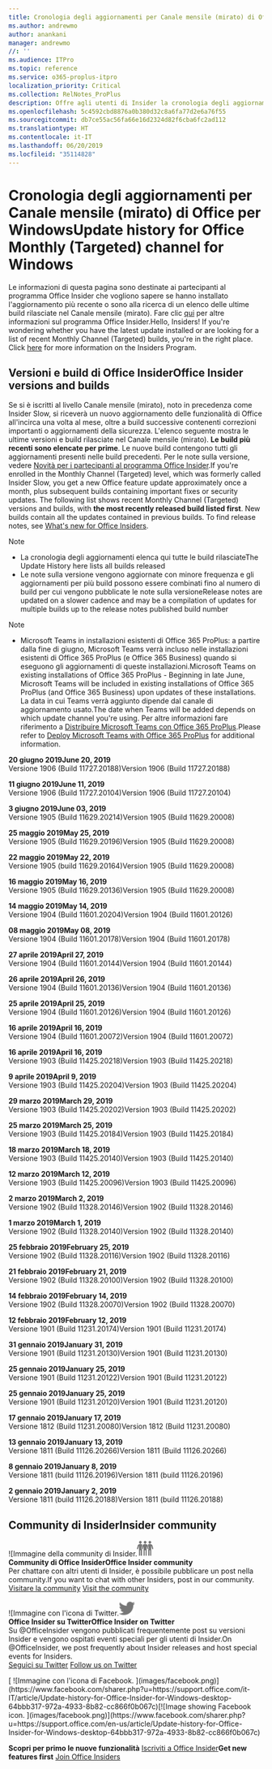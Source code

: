 ```yaml
---
title: Cronologia degli aggiornamenti per Canale mensile (mirato) di Office
ms.author: andrewmo
author: anankani
manager: andrewmo
//: ''
ms.audience: ITPro
ms.topic: reference
ms.service: o365-proplus-itpro
localization_priority: Critical
ms.collection: RelNotes_ProPlus
description: Offre agli utenti di Insider la cronologia degli aggiornamenti relativi alle versioni pubblicate in Canale mensile (mirato) per desktop Windows
ms.openlocfilehash: 5c4592cbd8876a0b380d32c8a6fa77d2e6a76f55
ms.sourcegitcommit: db7ce55ac56fa66e16d2324d82f6cba6fc2ad112
ms.translationtype: HT
ms.contentlocale: it-IT
ms.lasthandoff: 06/20/2019
ms.locfileid: "35114828"
---
```

# <a name="update-history-for-office-monthly-targeted-channel-for-windows"></a><span data-ttu-id="90304-103">Cronologia degli aggiornamenti per Canale mensile (mirato) di Office per Windows</span><span class="sxs-lookup"><span data-stu-id="90304-103">Update history for Office Monthly (Targeted) channel for Windows</span></span>

<span data-ttu-id="90304-p101">Le informazioni di questa pagina sono destinate ai partecipanti al programma Office Insider che vogliono sapere se hanno installato l'aggiornamento più recente o sono alla ricerca di un elenco delle ultime build rilasciate nel Canale mensile (mirato). Fare clic [qui](https://insider.office.com/) per altre informazioni sul programma Office Insider.</span><span class="sxs-lookup"><span data-stu-id="90304-p101">Hello, Insiders! If you're wondering whether you have the latest update installed or are looking for a list of recent Monthly Channel (Targeted) builds, you're in the right place. Click [here](https://insider.office.com/) for more information on the Insiders Program.</span></span>

## <a name="office-insider-versions-and-builds"></a><span data-ttu-id="90304-107">Versioni e build di Office Insider</span><span class="sxs-lookup"><span data-stu-id="90304-107">Office Insider versions and builds</span></span>

<span data-ttu-id="90304-p102">Se si è iscritti al livello Canale mensile (mirato), noto in precedenza come Insider Slow, si riceverà un nuovo aggiornamento delle funzionalità di Office all'incirca una volta al mese, oltre a build successive contenenti correzioni importanti o aggiornamenti della sicurezza. L'elenco seguente mostra le ultime versioni e build rilasciate nel Canale mensile (mirato). **Le build più recenti sono elencate per prime**. Le nuove build contengono tutti gli aggiornamenti presenti nelle build precedenti. Per le note sulla versione, vedere [Novità per i partecipanti al programma Office Insider](https://support.office.com/it-IT/article/what-s-new-for-office-insiders-c152d1e2-96ff-4ce9-8c14-e74e13847a24).</span><span class="sxs-lookup"><span data-stu-id="90304-p102">If you're enrolled in the Monthly Channel (Targeted) level, which was formerly called Insider Slow, you get a new Office feature update approximately once a month, plus subsequent builds containing important fixes or security updates. The following list shows recent Monthly Channel (Targeted) versions and builds, with **the most recently released build listed first**. New builds contain all the updates contained in previous builds. To find release notes, see [What's new for Office Insiders](https://support.office.com/en-us/article/what-s-new-for-office-insiders-c152d1e2-96ff-4ce9-8c14-e74e13847a24).</span></span>

> [!NOTE]
> - <span data-ttu-id="90304-112">La cronologia degli aggiornamenti elenca qui tutte le build rilasciate</span><span class="sxs-lookup"><span data-stu-id="90304-112">The Update History here lists all builds released</span></span>
> - <span data-ttu-id="90304-113">Le note sulla versione vengono aggiornate con minore frequenza e gli aggiornamenti per più build possono essere combinati fino al numero di build per cui vengono pubblicate le note sulla versione</span><span class="sxs-lookup"><span data-stu-id="90304-113">Release notes are updated on a slower cadence and may be a compilation of updates for multiple builds up to the release notes published build number</span></span>

 > [!NOTE]
> - <span data-ttu-id="90304-114">Microsoft Teams in installazioni esistenti di Office 365 ProPlus: a partire dalla fine di giugno, Microsoft Teams verrà incluso nelle installazioni esistenti di Office 365 ProPlus (e Office 365 Business) quando si eseguono gli aggiornamenti di queste installazioni.</span><span class="sxs-lookup"><span data-stu-id="90304-114">Microsoft Teams on existing installations of Office 365 ProPlus - Beginning in late June, Microsoft Teams will be included in existing installations of Office 365 ProPlus (and Office 365 Business) upon updates of these installations.</span></span> <span data-ttu-id="90304-115">La data in cui Teams verrà aggiunto dipende dal canale di aggiornamento usato.</span><span class="sxs-lookup"><span data-stu-id="90304-115">The date when Teams will be added depends on which update channel you're using.</span></span> <span data-ttu-id="90304-116">Per altre informazioni fare riferimento a [Distribuire Microsoft Teams con Office 365 ProPlus](https://docs.microsoft.com/it-IT/deployoffice/teams-install).</span><span class="sxs-lookup"><span data-stu-id="90304-116">Please refer to [Deploy Microsoft Teams with Office 365 ProPlus](https://docs.microsoft.com/en-us/deployoffice/teams-install) for additional information.</span></span>

[//]: # (NON RIMUOVERE)

<span data-ttu-id="90304-118">**20 giugno 2019**</span><span class="sxs-lookup"><span data-stu-id="90304-118">**June 20, 2019**</span></span><br/>
<span data-ttu-id="90304-119">Versione 1906 (Build 11727.20188)</span><span class="sxs-lookup"><span data-stu-id="90304-119">Version 1906 (Build 11727.20188)</span></span><br/>

<span data-ttu-id="90304-120">**11 giugno 2019**</span><span class="sxs-lookup"><span data-stu-id="90304-120">**June 11, 2019**</span></span><br/>
<span data-ttu-id="90304-121">Versione 1906 (Build 11727.20104)</span><span class="sxs-lookup"><span data-stu-id="90304-121">Version 1906 (Build 11727.20104)</span></span><br/>

<span data-ttu-id="90304-122">**3 giugno 2019**</span><span class="sxs-lookup"><span data-stu-id="90304-122">**June 03, 2019**</span></span><br/>
<span data-ttu-id="90304-123">Versione 1905 (Build 11629.20214)</span><span class="sxs-lookup"><span data-stu-id="90304-123">Version 1905 (Build 11629.20008)</span></span><br/>

<span data-ttu-id="90304-124">**25 maggio 2019**</span><span class="sxs-lookup"><span data-stu-id="90304-124">**May 25, 2019**</span></span><br/>
<span data-ttu-id="90304-125">Versione 1905 (Build 11629.20196)</span><span class="sxs-lookup"><span data-stu-id="90304-125">Version 1905 (Build 11629.20008)</span></span><br/>

<span data-ttu-id="90304-126">**22 maggio 2019**</span><span class="sxs-lookup"><span data-stu-id="90304-126">**May 22, 2019**</span></span><br/> <span data-ttu-id="90304-127">Versione 1905 (build 11629.20164)</span><span class="sxs-lookup"><span data-stu-id="90304-127">Version 1905 (Build 11629.20008)</span></span><br/>

<span data-ttu-id="90304-128">**16 maggio 2019**</span><span class="sxs-lookup"><span data-stu-id="90304-128">**May 16, 2019**</span></span><br/>
<span data-ttu-id="90304-129">Versione 1905 (Build 11629.20136)</span><span class="sxs-lookup"><span data-stu-id="90304-129">Version 1905 (Build 11629.20008)</span></span><br/>

<span data-ttu-id="90304-130">**14 maggio 2019**</span><span class="sxs-lookup"><span data-stu-id="90304-130">**May 14, 2019**</span></span><br/>
<span data-ttu-id="90304-131">Versione 1904 (Build 11601.20204)</span><span class="sxs-lookup"><span data-stu-id="90304-131">Version 1904 (Build 11601.20126)</span></span><br/>

<span data-ttu-id="90304-132">**08 maggio 2019**</span><span class="sxs-lookup"><span data-stu-id="90304-132">**May 08, 2019**</span></span><br/>
<span data-ttu-id="90304-133">Versione 1904 (Build 11601.20178)</span><span class="sxs-lookup"><span data-stu-id="90304-133">Version 1904 (Build 11601.20178)</span></span><br/>

<span data-ttu-id="90304-134">**27 aprile 2019**</span><span class="sxs-lookup"><span data-stu-id="90304-134">**April 27, 2019**</span></span><br/>
<span data-ttu-id="90304-135">Versione 1904 (Build 11601.20144)</span><span class="sxs-lookup"><span data-stu-id="90304-135">Version 1904 (Build 11601.20144)</span></span><br/>

<span data-ttu-id="90304-136">**26 aprile 2019**</span><span class="sxs-lookup"><span data-stu-id="90304-136">**April 26, 2019**</span></span><br/>
<span data-ttu-id="90304-137">Versione 1904 (Build 11601.20136)</span><span class="sxs-lookup"><span data-stu-id="90304-137">Version 1904 (Build 11601.20136)</span></span><br/>

<span data-ttu-id="90304-138">**25 aprile 2019**</span><span class="sxs-lookup"><span data-stu-id="90304-138">**April 25, 2019**</span></span><br/>
<span data-ttu-id="90304-139">Versione 1904 (Build 11601.20126)</span><span class="sxs-lookup"><span data-stu-id="90304-139">Version 1904 (Build 11601.20126)</span></span><br/>

<span data-ttu-id="90304-140">**16 aprile 2019**</span><span class="sxs-lookup"><span data-stu-id="90304-140">**April 16, 2019**</span></span><br/>
<span data-ttu-id="90304-141">Versione 1904 (Build 11601.20072)</span><span class="sxs-lookup"><span data-stu-id="90304-141">Version 1904 (Build 11601.20072)</span></span><br/>

<span data-ttu-id="90304-142">**16 aprile 2019**</span><span class="sxs-lookup"><span data-stu-id="90304-142">**April 16, 2019**</span></span><br/>
<span data-ttu-id="90304-143">Versione 1903 (Build 11425.20218)</span><span class="sxs-lookup"><span data-stu-id="90304-143">Version 1903 (Build 11425.20218)</span></span><br/>

<span data-ttu-id="90304-144">**9 aprile 2019**</span><span class="sxs-lookup"><span data-stu-id="90304-144">**April 9, 2019**</span></span><br/>
<span data-ttu-id="90304-145">Versione 1903 (Build 11425.20204)</span><span class="sxs-lookup"><span data-stu-id="90304-145">Version 1903 (Build 11425.20204)</span></span><br/>

<span data-ttu-id="90304-146">**29 marzo 2019**</span><span class="sxs-lookup"><span data-stu-id="90304-146">**March 29, 2019**</span></span><br/> <span data-ttu-id="90304-147">Versione 1903 (Build 11425.20202)</span><span class="sxs-lookup"><span data-stu-id="90304-147">Version 1903 (Build 11425.20202)</span></span><br/>

<span data-ttu-id="90304-148">**25 marzo 2019**</span><span class="sxs-lookup"><span data-stu-id="90304-148">**March 25, 2019**</span></span><br/> <span data-ttu-id="90304-149">Versione 1903 (Build 11425.20184)</span><span class="sxs-lookup"><span data-stu-id="90304-149">Version 1903 (Build 11425.20184)</span></span><br/>

<span data-ttu-id="90304-150">**18 marzo 2019**</span><span class="sxs-lookup"><span data-stu-id="90304-150">**March 18, 2019**</span></span><br/> <span data-ttu-id="90304-151">Versione 1903 (Build 11425.20140)</span><span class="sxs-lookup"><span data-stu-id="90304-151">Version 1903 (Build 11425.20140)</span></span><br/>

<span data-ttu-id="90304-152">**12 marzo 2019**</span><span class="sxs-lookup"><span data-stu-id="90304-152">**March 12, 2019**</span></span><br/> <span data-ttu-id="90304-153">Versione 1903 (Build 11425.20096)</span><span class="sxs-lookup"><span data-stu-id="90304-153">Version 1903 (Build 11425.20096)</span></span><br/>

<span data-ttu-id="90304-154">**2 marzo 2019**</span><span class="sxs-lookup"><span data-stu-id="90304-154">**March 2, 2019**</span></span><br/> <span data-ttu-id="90304-155">Versione 1902 (Build 11328.20146)</span><span class="sxs-lookup"><span data-stu-id="90304-155">Version 1902 (Build 11328.20146)</span></span><br/>

<span data-ttu-id="90304-156">**1 marzo 2019**</span><span class="sxs-lookup"><span data-stu-id="90304-156">**March 1, 2019**</span></span><br/> <span data-ttu-id="90304-157">Versione 1902 (Build 11328.20140)</span><span class="sxs-lookup"><span data-stu-id="90304-157">Version 1902 (Build 11328.20140)</span></span><br/>

<span data-ttu-id="90304-158">**25 febbraio 2019**</span><span class="sxs-lookup"><span data-stu-id="90304-158">**February 25, 2019**</span></span><br/> <span data-ttu-id="90304-159">Versione 1902 (Build 11328.20116)</span><span class="sxs-lookup"><span data-stu-id="90304-159">Version 1902 (Build 11328.20116)</span></span><br/>

<span data-ttu-id="90304-160">**21 febbraio 2019**</span><span class="sxs-lookup"><span data-stu-id="90304-160">**February 21, 2019**</span></span><br/> <span data-ttu-id="90304-161">Versione 1902 (Build 11328.20100)</span><span class="sxs-lookup"><span data-stu-id="90304-161">Version 1902 (Build 11328.20100)</span></span><br/>

<span data-ttu-id="90304-162">**14 febbraio 2019**</span><span class="sxs-lookup"><span data-stu-id="90304-162">**February 14, 2019**</span></span><br/> <span data-ttu-id="90304-163">Versione 1902 (Build 11328.20070)</span><span class="sxs-lookup"><span data-stu-id="90304-163">Version 1902 (Build 11328.20070)</span></span><br/>

<span data-ttu-id="90304-164">**12 febbraio 2019**</span><span class="sxs-lookup"><span data-stu-id="90304-164">**February 12, 2019**</span></span><br/> <span data-ttu-id="90304-165">Versione 1901 (Build 11231.20174)</span><span class="sxs-lookup"><span data-stu-id="90304-165">Version 1901 (Build 11231.20174)</span></span><br/>

<span data-ttu-id="90304-166">**31 gennaio 2019**</span><span class="sxs-lookup"><span data-stu-id="90304-166">**January 31, 2019**</span></span><br/> <span data-ttu-id="90304-167">Versione 1901 (Build 11231.20130)</span><span class="sxs-lookup"><span data-stu-id="90304-167">Version 1901 (Build 11231.20130)</span></span><br/> 

<span data-ttu-id="90304-168">**25 gennaio 2019**</span><span class="sxs-lookup"><span data-stu-id="90304-168">**January 25, 2019**</span></span><br/> <span data-ttu-id="90304-169">Versione 1901 (Build 11231.20122)</span><span class="sxs-lookup"><span data-stu-id="90304-169">Version 1901 (Build 11231.20122)</span></span><br/> 

<span data-ttu-id="90304-170">**25 gennaio 2019**</span><span class="sxs-lookup"><span data-stu-id="90304-170">**January 25, 2019**</span></span><br/> <span data-ttu-id="90304-171">Versione 1901 (Build 11231.20120)</span><span class="sxs-lookup"><span data-stu-id="90304-171">Version 1901 (Build 11231.20120)</span></span><br/> 

<span data-ttu-id="90304-172">**17 gennaio 2019**</span><span class="sxs-lookup"><span data-stu-id="90304-172">**January 17, 2019**</span></span><br/> <span data-ttu-id="90304-173">Versione 1812 (Build 11231.20080)</span><span class="sxs-lookup"><span data-stu-id="90304-173">Version 1812 (Build 11231.20080)</span></span><br/> 

<span data-ttu-id="90304-174">**13 gennaio 2019**</span><span class="sxs-lookup"><span data-stu-id="90304-174">**January 13, 2019**</span></span><br/> <span data-ttu-id="90304-175">Versione 1811 (Build 11126.20266)</span><span class="sxs-lookup"><span data-stu-id="90304-175">Version 1811 (Build 11126.20266)</span></span><br/>

<span data-ttu-id="90304-176">**8 gennaio 2019**</span><span class="sxs-lookup"><span data-stu-id="90304-176">**January 8, 2019**</span></span><br/> <span data-ttu-id="90304-177">Versione 1811 (build 11126.20196)</span><span class="sxs-lookup"><span data-stu-id="90304-177">Version 1811 (build 11126.20196)</span></span><br/> 

<span data-ttu-id="90304-178">**2 gennaio 2019**</span><span class="sxs-lookup"><span data-stu-id="90304-178">**January 2, 2019**</span></span><br/> <span data-ttu-id="90304-179">Versione 1811 (build 11126.20188)</span><span class="sxs-lookup"><span data-stu-id="90304-179">Version 1811 (build 11126.20188)</span></span><br/> 


## <a name="insider-community"></a><span data-ttu-id="90304-180">Community di Insider</span><span class="sxs-lookup"><span data-stu-id="90304-180">Insider community</span></span>

<span data-ttu-id="90304-181">![Immagine della community di Insider.</span><span class="sxs-lookup"><span data-stu-id="90304-181">![Image showing insider community.</span></span> ](images/insidercommunity.png)<br/>
<span data-ttu-id="90304-182">**Community di Office Insider**</span><span class="sxs-lookup"><span data-stu-id="90304-182">**Office Insider community**</span></span><br/> <span data-ttu-id="90304-183">Per chattare con altri utenti di Insider, è possibile pubblicare un post nella community.</span><span class="sxs-lookup"><span data-stu-id="90304-183">If you want to chat with other Insiders, post in our community.</span></span><br/><span data-ttu-id="90304-184"> 
[Visitare la community](https://go.microsoft.com/fwlink/?linkid=843493)</span><span class="sxs-lookup"><span data-stu-id="90304-184"> 
[Visit the community](https://go.microsoft.com/fwlink/?linkid=843493)</span></span><br/> 

<span data-ttu-id="90304-185">![Immagine con l'icona di Twitter.</span><span class="sxs-lookup"><span data-stu-id="90304-185">![Image showing twitter icon.</span></span> ](images/twitter.png)<br/>
<span data-ttu-id="90304-186">**Office Insider su Twitter**</span><span class="sxs-lookup"><span data-stu-id="90304-186">**Office Insider on Twitter**</span></span><br/> <span data-ttu-id="90304-187">Su @OfficeInsider vengono pubblicati frequentemente post su versioni Insider e vengono ospitati eventi speciali per gli utenti di Insider.</span><span class="sxs-lookup"><span data-stu-id="90304-187">On @OfficeInsider, we post frequently about Insider releases and host special events for Insiders.</span></span><br/><span data-ttu-id="90304-188"> 
[Seguici su Twitter](https://go.microsoft.com/fwlink/?linkid=717717)</span><span class="sxs-lookup"><span data-stu-id="90304-188"> 
[Follow us on Twitter](https://go.microsoft.com/fwlink/?linkid=717717)</span></span><br/> 

<span data-ttu-id="90304-189">
  [
  ![Immagine con l'icona di Facebook. ](images/facebook.png)](https://www.facebook.com/sharer.php?u=https://support.office.com/it-IT/article/Update-history-for-Office-Insider-for-Windows-desktop-64bbb317-972a-4933-8b82-cc866f0b067c)</span><span class="sxs-lookup"><span data-stu-id="90304-189">[![Image showing Facebook icon. ](images/facebook.png)](https://www.facebook.com/sharer.php?u=https://support.office.com/en-us/article/Update-history-for-Office-Insider-for-Windows-desktop-64bbb317-972a-4933-8b82-cc866f0b067c)</span></span>       


<span data-ttu-id="90304-190">**Scopri per primo le nuove funzionalità**
[Iscriviti a Office Insider](https://insider.office.com/)</span><span class="sxs-lookup"><span data-stu-id="90304-190">**Get new features first**
[Join Office Insiders](https://insider.office.com/)</span></span>
